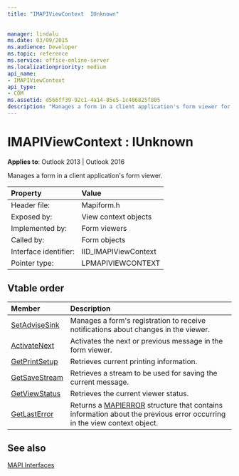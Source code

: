 ```yaml
---
title: "IMAPIViewContext  IUnknown"
 
 
manager: lindalu
ms.date: 03/09/2015
ms.audience: Developer
ms.topic: reference
ms.service: office-online-server
ms.localizationpriority: medium
api_name:
- IMAPIViewContext
api_type:
- COM
ms.assetid: d566ff39-92c1-4a14-85e5-1c406825f805
description: "Manages a form in a client application's form viewer for Outlook 2013 and Outlook 2016."
---
```


# IMAPIViewContext : IUnknown

  
  
**Applies to**: Outlook 2013 | Outlook 2016 
  
Manages a form in a client application's form viewer. 
  
|Property |Value |
|:-----|:-----|
|Header file:  <br/> |Mapiform.h  <br/> |
|Exposed by:  <br/> |View context objects  <br/> |
|Implemented by:  <br/> |Form viewers  <br/> |
|Called by:  <br/> |Form objects  <br/> |
|Interface identifier:  <br/> |IID_IMAPIViewContext  <br/> |
|Pointer type:  <br/> |LPMAPIVIEWCONTEXT  <br/> |
   
## Vtable order

|Member |Description |
|:-----|:-----|
|[SetAdviseSink](imapiviewcontext-setadvisesink.md) <br/> |Manages a form's registration to receive notifications about changes in the viewer. |
|[ActivateNext](imapiviewcontext-activatenext.md) <br/> |Activates the next or previous message in the form viewer. |
|[GetPrintSetup](imapiviewcontext-getprintsetup.md) <br/> |Retrieves current printing information. |
|[GetSaveStream](imapiviewcontext-getsavestream.md) <br/> |Retrieves a stream to be used for saving the current message. |
|[GetViewStatus](imapiviewcontext-getviewstatus.md) <br/> |Retrieves the current viewer status. |
|[GetLastError](imapiviewcontext-getlasterror.md) <br/> |Returns a [MAPIERROR](mapierror.md) structure that contains information about the previous error occurring in the view context object. |
   
## See also



[MAPI Interfaces](mapi-interfaces.md)

